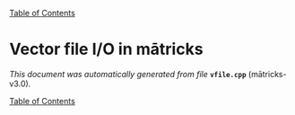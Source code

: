 
[Table of Contents](README.md)


# Vector file I/O in mātricks
_This document was automatically generated from file_ **`vfile.cpp`** (mātricks-v3.0).


[Table of Contents](README.md)
